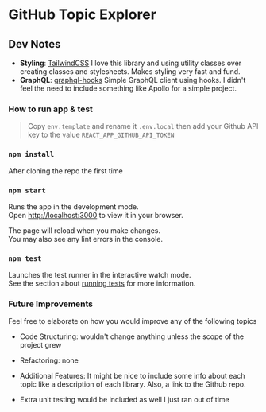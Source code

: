# GitHub Topic Explorer

## Dev Notes

- **Styling**: [TailwindCSS](https://tailwindcss.com/) I love this library and using utility classes over creating classes and stylesheets. Makes styling very fast and fund.
- **GraphQL**: [graphql-hooks](https://github.com/nearform/graphql-hooks) Simple GraphQL client using hooks. I didn't feel the need to include something like Apollo for a simple project.

### How to run app & test

> Copy `env.template` and rename it `.env.local` then add your Github API key to the value `REACT_APP_GITHUB_API_TOKEN`

### `npm install`

After cloning the repo the first time

### `npm start`

Runs the app in the development mode.\
Open [http://localhost:3000](http://localhost:3000) to view it in your browser.

The page will reload when you make changes.\
You may also see any lint errors in the console.

### `npm test`

Launches the test runner in the interactive watch mode.\
See the section about [running tests](https://facebook.github.io/create-react-app/docs/running-tests) for more information.

### Future Improvements

Feel free to elaborate on how you would improve any of the following topics

- Code Structuring: wouldn't change anything unless the scope of the project grew

- Refactoring: none

- Additional Features: It might be nice to include some info about each topic like a description of each library. Also, a link to the Github repo.
- Extra unit testing would be included as well I just ran out of time
